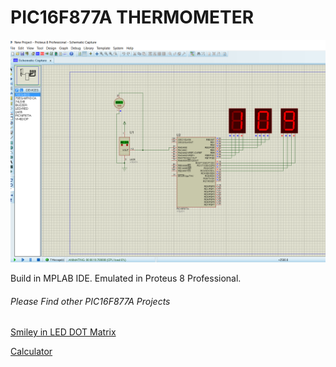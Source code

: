 # PIC16F877A THERMOMETER

![Image](https://raw.githubusercontent.com/arjunsk/pic16f877a-thermometer/master/screenshots/1.png)

Build in MPLAB IDE.
Emulated in Proteus 8 Professional.

###### Please Find other PIC16F877A Projects

[Smiley in LED DOT Matrix](https://github.com/arjunsk/pic16f877a-led-dot-matrix)

[Calculator](https://github.com/arjunsk/pic16f877a-calculator)
